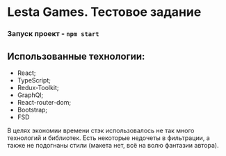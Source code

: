 # Lesta Games. Тестовое задание

### Запуск проект - `npm start`

## Использованные технологии:
- React;
- TypeScript;
- Redux-Toolkit;
- GraphQl;
- React-router-dom;
- Bootstrap;
- FSD

В целях экономии времени стэк использовалось не так много технологий и библиотек. Есть некоторые недочеты в фильтрации, а также не подогнаны стили (макета нет, всё на волю фантазии автора). 

